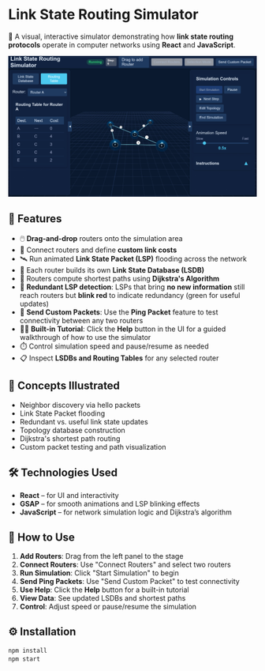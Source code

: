 # Link State Routing Simulator

🚀 A visual, interactive simulator demonstrating how **link state routing protocols** operate in computer networks using **React** and **JavaScript**.

![Demo Screenshot](demo.png)

## 📌 Features

- 🖱️ **Drag-and-drop** routers onto the simulation area  
- 🔗 Connect routers and define **custom link costs**  
- 🛰️ Run animated **Link State Packet (LSP)** flooding across the network  
- 🧠 Each router builds its own **Link State Database (LSDB)**  
- 🧮 Routers compute shortest paths using **Dijkstra's Algorithm**  
- 🔁 **Redundant LSP detection**: LSPs that bring **no new information** still reach routers but **blink red** to indicate redundancy (green for useful updates)  
- 📨 **Send Custom Packets**: Use the **Ping Packet** feature to test connectivity between any two routers  
- 🧑‍🏫 **Built-in Tutorial**: Click the **Help** button in the UI for a guided walkthrough of how to use the simulator  
- ⏱️ Control simulation speed and pause/resume as needed  
- 📋 Inspect **LSDBs and Routing Tables** for any selected router  

## 🧠 Concepts Illustrated

- Neighbor discovery via hello packets  
- Link State Packet flooding  
- Redundant vs. useful link state updates  
- Topology database construction  
- Dijkstra's shortest path routing  
- Custom packet testing and path visualization  

## 🛠️ Technologies Used

- **React** – for UI and interactivity  
- **GSAP** – for smooth animations and LSP blinking effects  
- **JavaScript** – for network simulation logic and Dijkstra’s algorithm  

## 🧪 How to Use

1. **Add Routers**: Drag from the left panel to the stage  
2. **Connect Routers**: Use "Connect Routers" and select two routers  
3. **Run Simulation**: Click "Start Simulation" to begin  
4. **Send Ping Packets**: Use "Send Custom Packet" to test connectivity  
5. **Use Help**: Click the **Help** button for a built-in tutorial  
6. **View Data**: See updated LSDBs and shortest paths  
7. **Control**: Adjust speed or pause/resume the simulation  

## ⚙️ Installation

```bash
npm install
npm start
```
